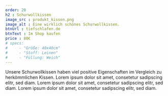 ```yaml
---
order: 20
h2 : Schurwollkissen
image_src : produkt_kissen.png
image_alt : Eine wirklich schönes Schurwollkissen.
btnUrl : tiefschlafen.de
btnText : Im Shop kaufen
price : 80€
# specs:
#     - "Größe: 40x40cm"
#     - "Stoff: Leinen"
#     - "Füllung: Weich"
---
```

Unsere Schurwollkissen haben viel positive Eigenschaften im Vergleich zu herkömmlichen Kissen.
Lorem ipsum dolor sit amet, consetetur sadipscing elitr, sed diam.
Lorem ipsum dolor sit amet, consetetur sadipscing elitr, sed diam.
Lorem ipsum dolor sit amet, consetetur sadipscing elitr, sed diam.